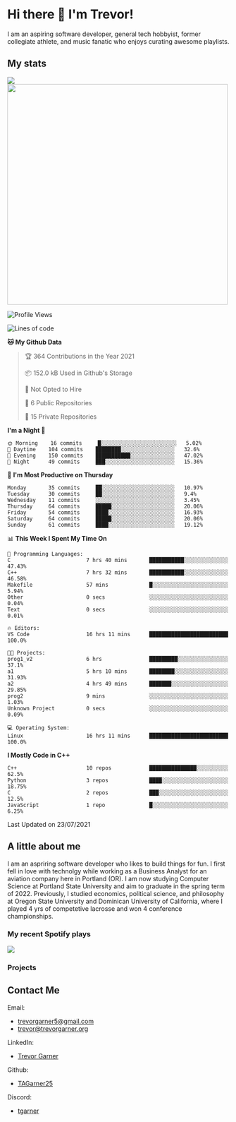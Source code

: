 # Hi there 👋 I'm Trevor!

<!-- brief description -->
I am an aspiring software developer, general tech hobbyist, former collegiate athlete, and music fanatic who enjoys curating awesome playlists.

<!-- Start Coding Stats -->
## My stats
<a href="https://github.com/tagarner25">
  <img align="center" src="https://github-readme-stats.vercel.app/api/top-langs/?username=tagarner25&theme=vue-dark&layout=compact" />
<a href="https://github.com/tagarner25">
  <img align="center" src="https://github-readme-streak-stats.herokuapp.com/?user=tagarner25&theme=vue-dark" width="500" />
</a>
</a>
<!-- <a href="https://github.com/tagarner25">
  <img align="center" src="https://github-readme-stats.vercel.app/api?username=tagarner25&count_private=true&theme=vue-dark&show_icons=true" />
<a /> -->
<!-- Languages WakaTime -->
<!-- <a href="https://wakatime.com"><img src="https://wakatime.com/share/@tagarner25/e28d9d0c-fe43-400a-9619-8a6f77810857.png" /></a> -->

<!--START_SECTION:waka-->
![Profile Views](http://img.shields.io/badge/Profile%20Views-248-blue)

![Lines of code](https://img.shields.io/badge/From%20Hello%20World%20I%27ve%20Written-44610%20lines%20of%20code-blue)

**🐱 My Github Data** 

> 🏆 364 Contributions in the Year 2021
 > 
> 📦 152.0 kB Used in Github's Storage 
 > 
> 🚫 Not Opted to Hire
 > 
> 📜 6 Public Repositories 
 > 
> 🔑 15 Private Repositories  
 > 
**I'm a Night 🦉** 

```text
🌞 Morning    16 commits     █░░░░░░░░░░░░░░░░░░░░░░░░   5.02% 
🌆 Daytime    104 commits    ████████░░░░░░░░░░░░░░░░░   32.6% 
🌃 Evening    150 commits    ███████████░░░░░░░░░░░░░░   47.02% 
🌙 Night      49 commits     ███░░░░░░░░░░░░░░░░░░░░░░   15.36%

```
📅 **I'm Most Productive on Thursday** 

```text
Monday       35 commits     ██░░░░░░░░░░░░░░░░░░░░░░░   10.97% 
Tuesday      30 commits     ██░░░░░░░░░░░░░░░░░░░░░░░   9.4% 
Wednesday    11 commits     ░░░░░░░░░░░░░░░░░░░░░░░░░   3.45% 
Thursday     64 commits     █████░░░░░░░░░░░░░░░░░░░░   20.06% 
Friday       54 commits     ████░░░░░░░░░░░░░░░░░░░░░   16.93% 
Saturday     64 commits     █████░░░░░░░░░░░░░░░░░░░░   20.06% 
Sunday       61 commits     ████░░░░░░░░░░░░░░░░░░░░░   19.12%

```


📊 **This Week I Spent My Time On** 

```text
💬 Programming Languages: 
C                        7 hrs 40 mins       ███████████░░░░░░░░░░░░░░   47.43% 
C++                      7 hrs 32 mins       ███████████░░░░░░░░░░░░░░   46.58% 
Makefile                 57 mins             █░░░░░░░░░░░░░░░░░░░░░░░░   5.94% 
Other                    0 secs              ░░░░░░░░░░░░░░░░░░░░░░░░░   0.04% 
Text                     0 secs              ░░░░░░░░░░░░░░░░░░░░░░░░░   0.01%

🔥 Editors: 
VS Code                  16 hrs 11 mins      █████████████████████████   100.0%

🐱‍💻 Projects: 
prog1_v2                 6 hrs               █████████░░░░░░░░░░░░░░░░   37.1% 
a1                       5 hrs 10 mins       ████████░░░░░░░░░░░░░░░░░   31.93% 
a2                       4 hrs 49 mins       ███████░░░░░░░░░░░░░░░░░░   29.85% 
prog2                    9 mins              ░░░░░░░░░░░░░░░░░░░░░░░░░   1.03% 
Unknown Project          0 secs              ░░░░░░░░░░░░░░░░░░░░░░░░░   0.09%

💻 Operating System: 
Linux                    16 hrs 11 mins      █████████████████████████   100.0%

```

**I Mostly Code in C++** 

```text
C++                      10 repos            ███████████████░░░░░░░░░░   62.5% 
Python                   3 repos             ████░░░░░░░░░░░░░░░░░░░░░   18.75% 
C                        2 repos             ███░░░░░░░░░░░░░░░░░░░░░░   12.5% 
JavaScript               1 repo              █░░░░░░░░░░░░░░░░░░░░░░░░   6.25%

```



 Last Updated on 23/07/2021
<!--END_SECTION:waka-->
  
<!-- End Coding Stats -->
  
<!-- table of contents -->

<!-- about me -->
## A little about me
I am an aspriring software developer who likes to build things for fun. I first fell in love with technolgy while working as a Business Analyst for an aviation company here in Portland (OR). I am now studying Computer Science at Portland State University and aim to graduate in the spring term of 2022. Previously, I studied economics, political science, and philosophy at Oregon State University and Dominican University of California, where I played 4 yrs of competetive lacrosse and won 4 conference championships.


<!-- ⚡ Fell in love with technology while managing the development of an automated document management system using Microsoft Sharepoint, Outlook, and Adobe Sign
- 🌱 I’m currently learning Computer Science at Portland State University
- 🌱 I previously studied Economics, Political Science, and Philosophy at Oregon State University and Dominican University of California
- 🔭 I’m currently working on C++ programs for my studies
- 🔭 I’m currently working on creating my own github pages website to host my portfolio and resume
- 🤔 I’m looking for help with career ideas and how i can best help serve the dev community
- ⚡ Fun fact: I played lacrosse for 13 years, 4 yrs of which were for ncaa schools
- ⚡ Fun fact: I am the oldest of 3 children
- ⚡ Fun fact: I have over 11,000 songs in my spotify library and over 1,000 playlists -->

### My recent Spotify plays
<a href="https://open.spotify.com/user/537phlhwfk88qqbe8l0j5915p">
  <img align="center" src="https://spotify-recently-played-readme.vercel.app/api?user=537phlhwfk88qqbe8l0j5915p&count=5&width=1000" />
</a>

### Projects

## Contact Me
Email:
  - trevorgarner5@gmail.com
  - trevor@trevorgarner.org

LinkedIn:
  - [Trevor Garner](https://www.linkedin.com/in/trevor-garner-4/)

Github:
  - [TAGarner25](https://github.com/TAGarner25)

<!-- Twitter:
  - [Trevor_5](https://twitter.com/Trevor_5) -->

Discord:
  - [tgarner](https://discordapp.com/users/491416520778448906/)

<!--
**TAGarner25/TAGarner25** is a ✨ _special_ ✨ repository because its `README.md` (this file) appears on your GitHub profile.

Here are some ideas to get you started:

- 🔭 I’m currently working on ...
- 🌱 I’m currently learning computer science at Portland State University
- 👯 I’m looking to collaborate on ...
- 🤔 I’m looking for help with ...
- 💬 Ask me about ...
- 📫 How to reach me: ...
- 😄 Pronouns: ...
- ⚡ Fun fact: I played lacrosse for 4 years at the NCAA level 

During my time there I was fortunate enough to experience the many departments of the company (engineering, finance, management, manufacturing, and production), all of which aided my understanding of many key business drivers in order to develop an automated document management system using Microsoft Sharepoint, Outlook, and Adobe Sign. Because of this experience, 

wakatime
<a href="https://github.com/tagarner25">
  <img align="center" src="https://github-readme-stats.vercel.app/api/wakatime?username=tagarner25&theme=vue-dark&hide_title=true" />
</a>

languages
<a href="https://github.com/tagarner25">
  <img align="center" src="https://github-readme-stats.vercel.app/api/top-langs/?username=tagarner25&theme=vue-dark&layout=compact" />
</a>

streak
</a>
<a href="https://github.com/tagarner25">
  <img align="center" src="https://github-readme-streak-stats.herokuapp.com/?user=tagarner25&theme=vue-dark" />
</a>

-->
